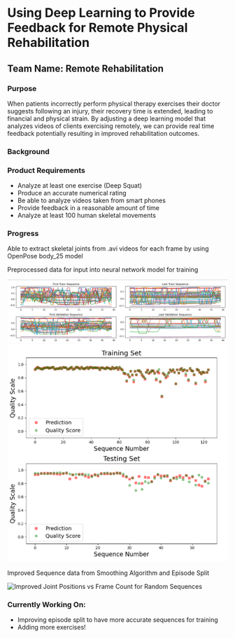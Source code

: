 <!DOCTYPE html>
<html>
<head>
</head>
<body>

<h1>Using Deep Learning to Provide Feedback for Remote Physical Rehabilitation</h1>
<h2>Team Name: Remote Rehabilitation</h2>
<h3>Purpose</h3>
<p>When patients incorrectly perform physical therapy exercises their doctor suggests following an injury, their recovery time is extended, leading to financial and physical strain. By adjusting a deep learning model that analyzes videos of clients exercising remotely, we can provide real time feedback potentially resulting in improved rehabilitation outcomes.</p>

<h3>Background</h3>
<a href = "https://github.com/avakanski/A-Deep-Learning-Framework-for-Assessing-Physical-Rehabilitation-Exercises"> </a>
<a href = "https://github.com/CMU-Perceptual-Computing-Lab/openpose"></a>
<h3>Product Requirements</h3>
<ul>
  <li>Analyze at least one exercise (Deep Squat) </li>
  <li>Produce an accurate numerical rating</li>
  <li>Be able to analyze videos taken from smart phones</li>
  <li>Provide feedback in a reasonable amount of time</li>
  <li>Analyze at least 100 human skeletal movements</li>
</ul>
<h3>Progress</h3>
<p>Able to extract skeletal joints from .avi videos for each frame by using OpenPose body_25 model</p>
<p>Preprocessed data for input into neural network model for training</p>
<img src="https://github.com/MollyEM/26-Physical-Rehabilitation/blob/main/Project%20Learning/Scripts%20with%20Videos/RandomlySelectedSequences.png" alt = "Joint Positions vs Frame Count for Random Episodes​">
<img src = "https://github.com/MollyEM/26-Physical-Rehabilitation/blob/main/Project%20Learning/Scripts%20with%20Videos/Prediction_Acc_graphs.png" alt = "Comparison between Predicted Quality and Label​">
<p>Improved Sequence data from Smoothing Algorithm and Episode Split</p>
<img src = "" alt = "Improved Joint Positions vs Frame Count for Random Sequences">

<h3>Currently Working On:</h3>
<ul>
  <li>Improving episode split to have more accurate sequences for training</li>
  <li>Adding more exercises!</li>
</ul>
</body>
</html>








